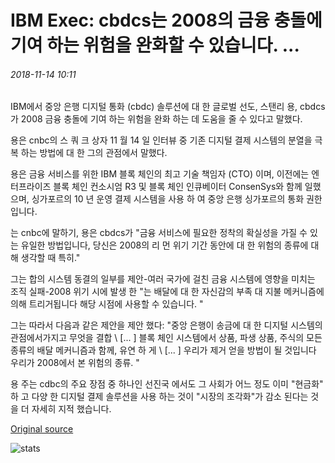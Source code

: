# IBM Exec: cbdcs는 2008의 금융 충돌에 기여 하는 위험을 완화할 수 있습니다. ...

###### 2018-11-14 10:11

IBM에서 중앙 은행 디지털 통화 (cbdc) 솔루션에 대 한 글로벌 선도, 스탠리 용, cbdcs가 2008 금융 충돌에 기여 하는 위험을 완화 하는 데 도움을 줄 수 있다고 말했다.

용은 cnbc의 스 쿼 크 상자 11 월 14 일 인터뷰 중 기존 디지털 결제 시스템의 분열을 극복 하는 방법에 대 한 그의 관점에서 말했다.

용은 금융 서비스를 위한 IBM 블록 체인의 최고 기술 책임자 (CTO) 이며, 이전에는 엔터프라이즈 블록 체인 컨소시엄 R3 및 블록 체인 인큐베이터 ConsenSys와 함께 일했으며, 싱가포르의 10 년 운영 결제 시스템을 사용 하 여 중앙 은행 싱가포르의 통화 권한입니다.

는 cnbc에 말하기, 용은 cbdcs가 "금융 서비스에 필요한 정착의 확실성을 가질 수 있는 유일한 방법입니다, 당신은 2008의 리 먼 위기 기간 동안에 대 한 위험의 종류에 대해 생각할 때 특히."

그는 합의 시스템 동결의 일부를 제안-여러 국가에 걸친 금융 시스템에 영향을 미치는 조직 실패-2008 위기 시에 발생 한 "는 배달에 대 한 자신감의 부족 대 지불 메커니즘에 의해 트리거됩니다 해당 시점에 사용할 수 있습니다. "

그는 따라서 다음과 같은 제안을 제안 했다: "중앙 은행이 송금에 대 한 디지털 시스템의 관점에서가지고 무엇을 결합 \ [... \] 블록 체인 시스템에서 상품, 파생 상품, 주식의 모든 종류의 배달 메커니즘과 함께, 유연 하 게 \ [... \] 우리가 제거 얻을 방법이 될 것입니다 우리가 2008에서 본 위험의 종류. "

용 주는 cdbc의 주요 장점 중 하나인 선진국 에서도 그 사회가 어느 정도 이미 "현금화" 하 고 다양 한 디지털 결제 솔루션을 사용 하는 것이 "시장의 조각화"가 감소 된다는 것을 더 자세히 지적 했습니다.

[Original source](https://cointelegraph.com/news/ibm-exec-cbdcs-can-alleviate-risks-that-contributed-to-2008-financial-crash)

![stats](https://c.statcounter.com/11760860/0/a89fa40b/1/ "stats")
